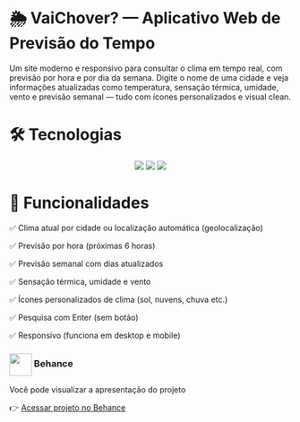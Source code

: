 # 🌦️ VaiChover? — Aplicativo Web de Previsão do Tempo 

Um site moderno e responsivo para consultar o clima em tempo real, com previsão por hora e por dia da semana. Digite o nome de uma cidade e veja informações atualizadas como temperatura, sensação térmica, umidade, vento e previsão semanal — tudo com ícones personalizados e visual clean.

# 🛠 Tecnologias

<p align="center">
    <img src="https://img.shields.io/badge/HTML5-000?style=for-the-badge&logo=html5">
    <img src="https://img.shields.io/badge/CSS3-000?style=for-the-badge&logo=css&logoColor=264CE4">
    <img src="https://img.shields.io/badge/API Open WeatherMap-000?style=for-the-badge&logo=api&logoColor=264CE4" >
</p>

# 🚀 Funcionalidades

✅ Clima atual por cidade ou localização automática (geolocalização)

✅ Previsão por hora (próximas 6 horas)

✅ Previsão semanal com dias atualizados

✅ Sensação térmica, umidade e vento

✅ Ícones personalizados de clima (sol, nuvens, chuva etc.)

✅ Pesquisa com Enter (sem botão)

✅ Responsivo (funciona em desktop e mobile)

### <img align="center" src="https://files.softicons.com/download/social-media-icons/simple-icons-by-dan-leech/png/256x256/behance.png" height=40 > Behance

Você pode visualizar a apresentação do projeto

👉 [Acessar projeto no Behance](https://www.behance.net/gallery/229995657/VaiChover)
